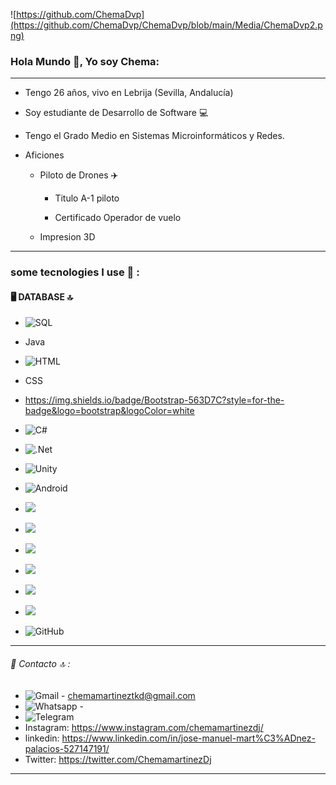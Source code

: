 ![https://github.com/ChemaDvp](https://github.com/ChemaDvp/ChemaDvp/blob/main/Media/ChemaDvp2.png)

### Hola Mundo 👋, Yo soy Chema:

***

* Tengo 26 años, vivo en Lebrija (Sevilla, Andalucía)

* Soy estudiante de Desarrollo de Software 💻

* Tengo el Grado Medio en Sistemas Microinformáticos y Redes.

* Aficiones
  
  * Piloto de Drones ✈️
    
    * Titulo A-1 piloto
    
    * Certificado Operador de vuelo
  
  * Impresion 3D

---

### some tecnologies I use 🎯 :
#### 🖥️ DATABASE 🔝
- ![SQL](https://img.shields.io/badge/MySQL-005C84?style=for-the-badge&logo=mysql&logoColor=white)

- Java

- ![HTML](https://img.shields.io/badge/HTML5-E34F26?style=for-the-badge&logo=html5&logoColor=white)

- CSS
- https://img.shields.io/badge/Bootstrap-563D7C?style=for-the-badge&logo=bootstrap&logoColor=white



- ![C#](https://img.shields.io/badge/C%23-239120?style=for-the-badge&logo=c-sharp&logoColor=white)

- ![.Net](https://img.shields.io/badge/.NET-512BD4?style=for-the-badge&logo=dotnet&logoColor=white)
  
- ![Unity](https://img.shields.io/badge/Unity-100000?style=for-the-badge&logo=unity&logoColor=white)

- ![Android](https://img.shields.io/badge/Android-3DDC84?style=for-the-badge&logo=android&logoColor=white)

- ![](https://img.shields.io/badge/Udemy-EC5252?style=for-the-badge&logo=Udemy&logoColor=white)

- ![](https://img.shields.io/badge/W3Schools-04AA6D?style=for-the-badge&logo=W3Schools&logoColor=white)
- ![](https://img.shields.io/badge/PyCharm-000000.svg?&style=for-the-badge&logo=PyCharm&logoColor=white)
- ![](https://img.shields.io/badge/VSCode-0078D4?style=for-the-badge&logo=visual%20studio%20code&logoColor=white)
- ![](https://img.shields.io/badge/Visual_Studio-5C2D91?style=for-the-badge&logo=visual%20studio&logoColor=white)
- ![](https://img.shields.io/badge/IntelliJ_IDEA-000000.svg?style=for-the-badge&logo=intellij-idea&logoColor=white)
- ![GitHub](https://img.shields.io/badge/GitHub-100000?style=for-the-badge&logo=github&logoColor=white)
---

###### 📱 Contacto 🔝 :

- ![Gmail](https://img.shields.io/badge/Gmail-D14836?style=for-the-badge&logo=gmail&logoColor=white) - chemamartineztkd@gmail.com
- ![Whatsapp](https://img.shields.io/badge/WhatsApp-25D366?style=for-the-badge&logo=whatsapp&logoColor=white) - 
- ![Telegram](https://img.shields.io/badge/Telegram-2CA5E0?style=for-the-badge&logo=telegram&logoColor=white)
- Instagram: https://www.instagram.com/chemamartinezdj/
- linkedin: https://www.linkedin.com/in/jose-manuel-mart%C3%ADnez-palacios-527147191/
- Twitter: https://twitter.com/ChemamartinezDj

---
